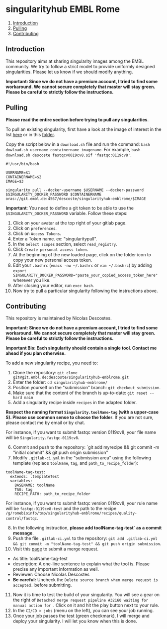 # singularityhub EMBL Rome


1. [Introduction](#introduction) 
2. [Pulling](#pulling) 
3. [Contributing](#contributing)


## Introduction

This repository aims at sharing singularity images among the EMBL community. We try to follow a strict model to provide uniformly designed singularities. Please let us know if we should modify anything.

**Important: Since we do not have a premium account, I tried to find some workaround. We cannot secure completely that master will stay green. Please be careful to strictly follow the instructions.**


## Pulling

**Please read the entire section before trying to pull any singularities**.

To pull an existing singularity, first have a look at the image of interest in the list [here](https://git.embl.de/descoste/singularityhub-emblrome/container_registry) or in this [folder](https://git.embl.de/descoste/singularityhub-emblrome/-/tree/main/recipes). 

Copy the script below in a `download.sh` file and run the command: `bash dowload.sh username containername imagename`. For example, `bash download.sh descoste fastqcv0019cv8.sif 'fastqc:0119cv8'`.

```
#!/usr/bin/bash

USERNAME=$1
CONTAINERNAME=$2
IMAGE=$3

singularity pull --docker-username $USERNAME --docker-password $SINGULARITY_DOCKER_PASSWORD $CONTAINERNAME oras://git.embl.de:4567/descoste/singularityhub-emblrome/$IMAGE
```

**Important**: You need to define a git token to be able to use the `$SINGULARITY_DOCKER_PASSWORD` variable. Follow these steps:

1) Click on your avatar at the top right of your gitlab page.
2) Click on `preferences`.
3) Click on `Access Tokens`.
4) Enter a Token name. ex: "singularitypull".
5) In the `Select scopes` section, select `read_registry`.
6) Click `Create personal access token`.
7) At the beginning of the new loaded page, click on the folder icon to copy your new personal access token.
8) Edit your `.bashrc` (`emacs -nw ~/.bashrc` or `vim ~/.bashrc`) by adding `export SINGULARITY_DOCKER_PASSWORD="paste_your_copied_access_token_here"` wherever you like.
9) After closing your editor, run `exec bash`.
10) Now try to pull a particular singularity following the instructions above.


## Contributing

This repository is maintained by Nicolas Descostes.

**Important: Since we do not have a premium account, I tried to find some workaround. We cannot secure completely that master will stay green. Please be careful to strictly follow the instructions.**

**Important Bis: Each singularity should contain a single tool. Contact me ahead if you plan otherwise.**


To add a new singularity recipe, you need to:

1) Clone the repository: `git clone git@git.embl.de:descoste/singularityhub-emblrome.git`
2) Enter the folder: `cd singularityhub-emblrome/`
3) Position yourself on the "submission" branch: `git checkout submission`.
4) Make sure that the content of the branch is up-to-date: `git reset --hard main`
5) Add a singularity recipe inside `recipes` in the adapted folder. 

**Respect the naming format `Singularity.toolName-tag` (with a upper-case S). Please use common sense to choose the folder**. If you are not sure, please contact me by email or by chat.

For instance, if you want to submit fastqc version 0119cv8, your file name will be `Singularity.fastqc-0119cv8`.

6) Commit and push to the repository: `git add myrecipe && git commit -m "initial commit" && git push origin submission"
7) Modify `.gitlab-ci.yml` in the "submission area" using the following template (replace `toolName`, `tag`, and `path_to_recipe_folder`):

```
toolName-tag-test:
  extends: .templateTest
  variables:
    BASENAME: toolName
    TAG: tag
    RECIPE_PATH: path_to_recipe_folder
```

For instance, if you want to submit fastqc version 0119cv8, your rule name will be `fastqc-0119cv8-test` and the path to the recipe `/g/romebioinfo/tmp/singularityhub-emblrome/recipes/quality-control/fastqc`.


8) In the following instruction, **please add toolName-tag-test` as a commit message**.
9) Push the file `.gitlab-ci.yml` to the repository: `git add .gitlab-ci.yml && git commit -m "toolName-tag-test" && git push origin submission`.
10) Visit this [page](https://git.embl.de/descoste/singularityhub-emblrome/-/merge_requests) to submit a merge request.

- As title: toolName-tag-test
- description: A one-line sentence to explain what the tool is. Please precise any important information as well.
- Reviewer: Choose Nicolas Descostes
- **Be careful:** Uncheck the `Delete source branch when merge request is accepted.` before submitting.

11) Now it is time to test the build of your singularity. You will see a gear on the right of `Detached merge request pipeline #32160 waiting for manual action for `. Click on it and hit the play button next to your rule.
12) In the `CI/CD > jobs` (menu on the left), you can see your job running.
13) Once your job passes the test (green checkmark), I will merge and deploy your singularity. I will let you know when this is done.


